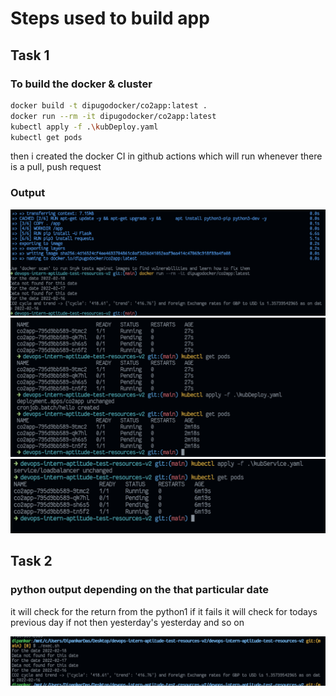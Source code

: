 # Steps used to build app

## Task 1
### To build the docker & cluster 

```bash
docker build -t dipugodocker/co2app:latest .
docker run --rm -it dipugodocker/co2app:latest
kubectl apply -f .\kubDeploy.yaml
kubectl get pods
```
then i created the docker CI in github actions
which will run whenever there is a pull, push request


### Output
![](./outDocker.png)
![](./outTask_1.png)
![](./outTask_1i.png)

## Task 2
### python output depending on the that particular date

it will check for the return from the python1
if it fails it will check for todays previous day
if not then yesterday's yesterday and so on

![](./outTask_2.png)